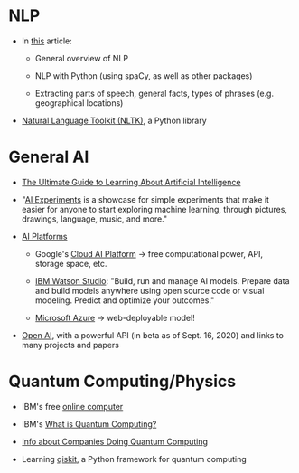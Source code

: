 # NLP

- In [this](https://medium.com/@ageitgey/natural-language-processing-is-fun-9a0bff37854e) article:

  - General overview of NLP
  
  - NLP with Python (using spaCy, as well as other packages)
  
  - Extracting parts of speech, general facts, types of phrases (e.g. geographical locations)
  
- [Natural Language Toolkit (NLTK)](https://www.nltk.org/), a Python library

# General AI

- [The Ultimate Guide to Learning About Artificial Intelligence](https://medium.com/@mr.adam.maj/the-ultimate-guide-to-becoming-an-artificial-intelligence-expert-db5124dc8ae0#cf98)

- "[AI Experiments](https://experiments.withgoogle.com/collection/ai) is a showcase for simple
experiments that make it easier for anyone to start exploring machine learning, through pictures,
drawings, language, music, and more."

- [AI Platforms](https://towardsdatascience.com/top-artificial-intelligence-platforms-for-2020-80570c65c1b4)

  - Google's [Cloud AI Platform](https://cloud.google.com/ai-platform/) -> free computational power,
  API, storage space, etc.

  - [IBM Watson Studio](https://www.ibm.com/cloud/watson-studio): "Build, run and manage AI models.
  Prepare data and build models anywhere using open source code or visual modeling. Predict and
  optimize your outcomes."
  
  - [Microsoft Azure](https://azure.microsoft.com/en-us/services/machine-learning/) -> web-deployable model!
  
- [Open AI](https://openai.com), with a powerful API (in beta as of Sept. 16, 2020) and links to many projects and papers

# Quantum Computing/Physics

- IBM's free [online computer](https://quantum-computing.ibm.com/docs/manage/)
 
- IBM's [What is Quantum Computing?](https://www.ibm.com/quantum-computing/learn/what-is-quantum-computing/)

- [Info about Companies Doing Quantum Computing](https://builtin.com/hardware/quantum-computing-applications)

- Learning [qiskit](https://qiskit.org/learn), a Python framework for quantum computing

